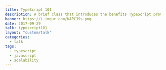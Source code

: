 ```yaml
---
title: TypeScript 101
description: A brief class that introduces the benefits TypeScript provides to large scale projects.
banner: https://i.imgur.com/KAPCJ9s.png
date: 2017-09-29
talk: typescript101
layout: "custom/talk"
categories:
  - talk
tags:
  - typescript
  - javascript
  - scalability
---
```

